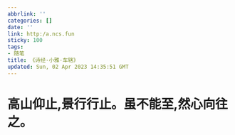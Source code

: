 ```yaml
---
abbrlink: ''
categories: []
date: ''
link: http:/a.ncs.fun
sticky: 100
tags:
- 随笔
title: 《诗经·小雅·车辖》
updated: Sun, 02 Apr 2023 14:35:51 GMT
---
```

# **高山仰止,景行行止。虽不能至,然心向往之。**
